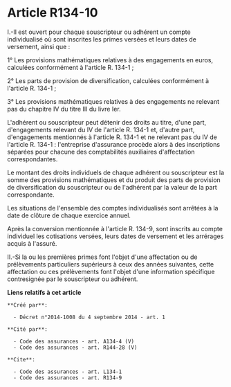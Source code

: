 # Article R134-10

I.-Il est ouvert pour chaque souscripteur ou adhérent un compte individualisé où sont inscrites les primes versées et leurs
dates de versement, ainsi que : 

1° Les provisions mathématiques relatives à des engagements en euros, calculées conformément à l'article R. 134-1 ; 

2° Les parts de provision de diversification, calculées conformément à l'article R. 134-1 ; 

3° Les provisions mathématiques relatives à des engagements ne relevant pas du chapitre IV du titre III du livre Ier. 

L'adhérent ou souscripteur peut détenir des droits au titre, d'une part, d'engagements relevant du IV de l'article R. 134-1
et, d'autre part, d'engagements mentionnés à l'article R. 134-1 et ne relevant pas du IV de l'article R. 134-1 : l'entreprise
d'assurance procède alors à des inscriptions séparées pour chacune des comptabilités auxiliaires d'affectation
correspondantes. 

Le montant des droits individuels de chaque adhérent ou souscripteur est la somme des provisions mathématiques et du produit
des parts de provision de diversification du souscripteur ou de l'adhérent par la valeur de la part correspondante. 

Les situations de l'ensemble des comptes individualisés sont arrêtées à la date de clôture de chaque exercice annuel. 

Après la conversion mentionnée à l'article R. 134-9, sont inscrits au compte individuel les cotisations versées, leurs dates
de versement et les arrérages acquis à l'assuré. 

II.-Si la ou les premières primes font l'objet d'une affectation ou de prélèvements particuliers supérieurs à ceux des années
suivantes, cette affectation ou ces prélèvements font l'objet d'une information spécifique contresignée par le souscripteur
ou adhérent.

**Liens relatifs à cet article**

	**Créé par**:

	  - Décret n°2014-1008 du 4 septembre 2014 - art. 1

	**Cité par**:

	  - Code des assurances - art. A134-4 (V)
	  - Code des assurances - art. R144-28 (V)

	**Cite**:

	  - Code des assurances - art. L134-1
	  - Code des assurances - art. R134-9
